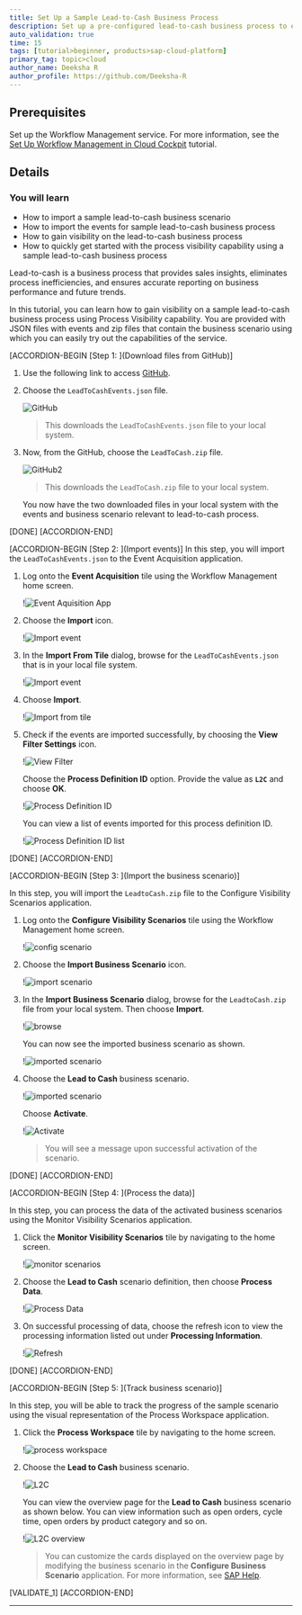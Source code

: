 ```yaml
---
title: Set Up a Sample Lead-to-Cash Business Process
description: Set up a pre-configured lead-to-cash business process to experience the Process Visibility service.
auto_validation: true
time: 15
tags: [tutorial>beginner, products>sap-cloud-platform]
primary_tag: topic>cloud
author_name: Deeksha R
author_profile: https://github.com/Deeksha-R
---
```


## Prerequisites
Set up the Workflow Management service. For more information, see the [Set Up Workflow Management in Cloud Cockpit](cp-starter-ibpm-employeeonboarding-1-setup) tutorial.

## Details
### You will learn
- How to import a sample lead-to-cash business scenario
- How to import the events for sample lead-to-cash business process
- How to gain visibility on the lead-to-cash business process
- How to quickly get started with the process visibility capability using a sample lead-to-cash business process

Lead-to-cash is a business process that provides sales insights, eliminates process inefficiencies, and ensures accurate reporting on business performance and future trends.

In this tutorial, you can learn how to gain visibility on a sample lead-to-cash business process using Process Visibility capability. You are provided with JSON files with events and zip files that contain the business scenario using which you can easily try out the capabilities of the service.

[ACCORDION-BEGIN [Step 1: ](Download files from GitHub)]
1. Use the following link to access [GitHub](https://github.com/SAP-samples/cloud-process-visibility/releases).

2. Choose the `LeadToCashEvents.json` file.

      ![GitHub](LeadToCashEvents-json.png)

    >This downloads the `LeadToCashEvents.json` file to your local system.

3. Now, from the GitHub, choose the `LeadToCash.zip` file.

    ![GitHub2](LeadToCash-zip.png)

    >This downloads the `LeadToCash.zip` file to your local system.

    You now have the two downloaded files in your local system with the events and business scenario relevant to lead-to-cash process.

[DONE]
[ACCORDION-END]

[ACCORDION-BEGIN [Step 2: ](Import events)]
In this step, you will import the `LeadToCashEvents.json` to the Event Acquisition application.

1. Log onto the **Event Acquisition** tile using the Workflow Management home screen.

    !![Event Aquisition App](event-flp.png)

2. Choose the **Import** icon.

    !![Import event](screen4-import.png)

3. In the **Import From Tile** dialog, browse for the `LeadToCashEvents.json` that is in your local file system.

    !![Import event](LeadToCashEvent-browse.png)

4. Choose **Import**.  

    !![Import from tile](LeadToCash-Events.png)

5. Check if the events are imported successfully, by choosing the **View Filter Settings** icon.

    !![View Filter](screen6-viewfilter.png)

    Choose the **Process Definition ID** option. Provide the value as **`L2C`** and choose **OK**.

      !![Process Definition ID](L2C.png)

     You can view a list of events imported for this process definition ID.

      !![Process Definition ID list](L2C_List.png)

[DONE]
[ACCORDION-END]


[ACCORDION-BEGIN [Step 3: ](Import the business scenario)]

In this step, you will import the `LeadtoCash.zip` file to the Configure Visibility Scenarios application.

1. Log onto the **Configure Visibility Scenarios** tile using the Workflow Management home screen.

    !![config scenario](config_flp.png)

2. Choose the **Import Business Scenario** icon.

    !![import scenario](screen8-importbusinessscaenrio.png)

3. In the **Import Business Scenario** dialog, browse for the `LeadtoCash.zip` file from your local system. Then choose **Import**.

    !![browse](LeadToCash-import.png)

    You can now see the imported business scenario as shown.

    !![imported scenario](LeadToCash.png)

4. Choose the **Lead to Cash** business scenario.

    !![imported scenario](LeadToCash.png)

      Choose **Activate**.

      !![Activate](Activate.png)

    > You will see a message upon successful activation of the scenario.

[DONE]
[ACCORDION-END]

[ACCORDION-BEGIN [Step 4: ](Process the data)]

In this step, you can process the data of the activated business scenarios using the Monitor Visibility Scenarios application.

1. Click the **Monitor Visibility Scenarios** tile by navigating to the home screen.

      !![monitor scenarios](monitor-flp.png)

2. Choose the **Lead to Cash** scenario definition, then choose **Process Data**.

      !![Process Data](LTC_MonitorScenarios.png)

3. On successful processing of data, choose the refresh icon to view the processing information listed out under **Processing Information**.

      !![Refresh](ProcessInformation.png)

[DONE]
[ACCORDION-END]

[ACCORDION-BEGIN [Step 5: ](Track business scenario)]

In this step, you will be able to track the progress of the sample scenario using the visual representation of the Process Workspace application.

1. Click the **Process Workspace** tile by navigating to the home screen.

    !![process workspace](processworkspace_flp.png)

2. Choose the **Lead to Cash** business scenario.

    !![L2C](pw_scenario.png)

    You can view the overview page for the **Lead to Cash** business scenario as shown below. You can view information such as open orders, cycle time, open orders by product category and so on.

    !![L2C overview](Overview.png)

    >You can customize the cards displayed on the overview page by modifying the business scenario in the **Configure Business Scenario** application. For more information, see [SAP Help](https://help.sap.com/viewer/62fd39fa3eae4046b23dba285e84bfd4/Cloud/en-US/df284fd12073454392c5db8913f82d81.html).


[VALIDATE_1]
[ACCORDION-END]


---
